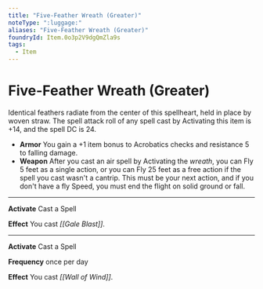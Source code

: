 ```yaml
---
title: "Five-Feather Wreath (Greater)"
noteType: ":luggage:"
aliases: "Five-Feather Wreath (Greater)"
foundryId: Item.0o3p2V9dgQmZla9s
tags:
  - Item
---
```


# Five-Feather Wreath (Greater)

Identical feathers radiate from the center of this spellheart, held in place by woven straw. The spell attack roll of any spell cast by Activating this item is +14, and the spell DC is 24.

*   **Armor** You gain a +1 item bonus to Acrobatics checks and resistance 5 to falling damage.
*   **Weapon** After you cast an air spell by Activating the _wreath_, you can Fly 5 feet as a single action, or you can Fly 25 feet as a free action if the spell you cast wasn't a cantrip. This must be your next action, and if you don't have a fly Speed, you must end the flight on solid ground or fall.

* * *

**Activate** Cast a Spell

**Effect** You cast _[[Gale Blast]]_.

* * *

**Activate** Cast a Spell

**Frequency** once per day

**Effect** You cast _[[Wall of Wind]]_.
